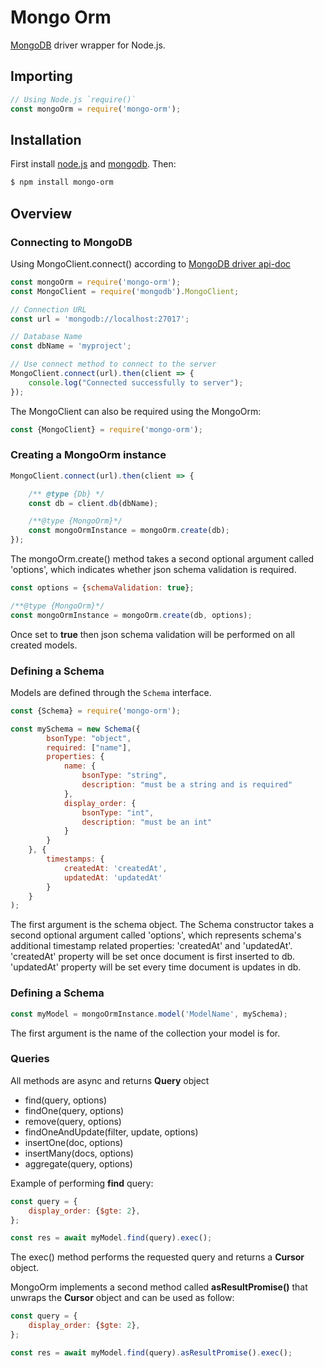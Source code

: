 Mongo Orm
======================
[MongoDB](https://www.mongodb.com/) driver wrapper for Node.js.

## Importing

```javascript
// Using Node.js `require()`
const mongoOrm = require('mongo-orm');
```

## Installation

First install [node.js](http://nodejs.org/) and [mongodb](https://www.mongodb.org/downloads). Then:

```sh
$ npm install mongo-orm
```

## Overview

### Connecting to MongoDB
Using MongoClient.connect() according to [MongoDB driver api-doc](http://mongodb.github.io/node-mongodb-native/3.1/api)

```js
const mongoOrm = require('mongo-orm');
const MongoClient = require('mongodb').MongoClient;

// Connection URL
const url = 'mongodb://localhost:27017';

// Database Name
const dbName = 'myproject';

// Use connect method to connect to the server
MongoClient.connect(url).then(client => {
    console.log("Connected successfully to server");
});
```

The MongoClient can also be required using the MongoOrm:
```js
const {MongoClient} = require('mongo-orm');
```

### Creating a MongoOrm instance

```js
MongoClient.connect(url).then(client => {

    /** @type {Db} */
    const db = client.db(dbName);

    /**@type {MongoOrm}*/
    const mongoOrmInstance = mongoOrm.create(db);
});
```

The mongoOrm.create() method takes a second optional argument called 'options', which indicates whether json schema validation is required.
```js
const options = {schemaValidation: true};

/**@type {MongoOrm}*/
const mongoOrmInstance = mongoOrm.create(db, options);
```

Once set to **true** then json schema validation will be performed on all created models.

### Defining a Schema

Models are defined through the `Schema` interface.

```js
const {Schema} = require('mongo-orm');

const mySchema = new Schema({
        bsonType: "object",
        required: ["name"],
        properties: {
            name: {
                bsonType: "string",
                description: "must be a string and is required"
            },
            display_order: {
                bsonType: "int",
                description: "must be an int"
            }
        }
    }, {
        timestamps: {
            createdAt: 'createdAt',
            updatedAt: 'updatedAt'
        }
    }
);
```

The first argument is the schema object.
The Schema constructor takes a second optional argument called 'options', which represents schema's additional timestamp related properties: 'createdAt' and 'updatedAt'.
'createdAt' property will be set once document is first inserted to db.
'updatedAt' property will be set every time document is updates in db.

### Defining a Schema

```js
const myModel = mongoOrmInstance.model('ModelName', mySchema);
```

The first argument is the name of the collection your model is for.

### Queries

All methods are async and returns **Query** object

* find(query, options)
* findOne(query, options)
* remove(query, options)
* findOneAndUpdate(filter, update, options)
* insertOne(doc, options)
* insertMany(docs, options)
* aggregate(query, options)

Example of performing **find** query:

```js
const query = {
    display_order: {$gte: 2},
};

const res = await myModel.find(query).exec();
```

The exec() method performs the requested query and returns a **Cursor** object.

MongoOrm implements a second method called **asResultPromise()** that unwraps the **Cursor** object and can be used as follow:

```js
const query = {
    display_order: {$gte: 2},
};

const res = await myModel.find(query).asResultPromise().exec();
```